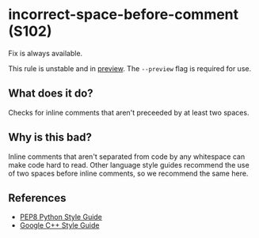 # incorrect-space-before-comment (S102)
Fix is always available.

This rule is unstable and in [preview](../preview.md). The `--preview` flag is required for use.

## What does it do?
Checks for inline comments that aren't preceeded by at least two spaces.

## Why is this bad?
Inline comments that aren't separated from code by any whitespace can make
code hard to read. Other language style guides recommend the use of two
spaces before inline comments, so we recommend the same here.

## References
- [PEP8 Python Style Guide](https://peps.python.org/pep-0008/)
- [Google C++ Style Guide](https://google.github.io/styleguide/cppguide.html#Horizontal_Whitespace)